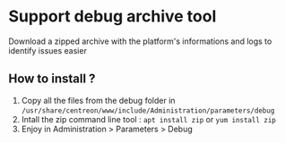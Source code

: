# Support debug archive tool
Download a zipped archive with the platform's informations and logs to identify issues easier

## How to install ?
1. Copy all the files from the debug folder in ```/usr/share/centreon/www/include/Administration/parameters/debug```
2. Intall the zip command line tool : ```apt install zip``` or ```yum install zip```
3. Enjoy in Administration  >  Parameters  >  Debug
